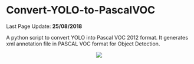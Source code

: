 # Convert-YOLO-to-PascalVOC

Last Page Update: **25/08/2018**

A python script to convert YOLO into Pascal VOC 2012 format. It generates xml annotation file in PASCAL VOC format for Object Detection.

<p align="center"><img src="https://raw.githubusercontent.com/carolinepacheco/Convert-COCO-to-PascalVOC/master/docs/convert.png" border="0" /></p>







